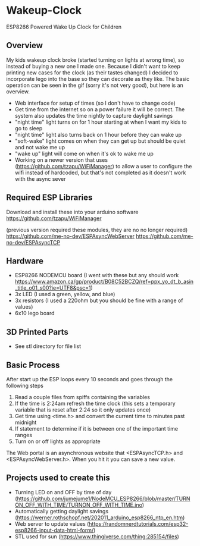 # Wakeup-Clock
ESP8266 Powered Wake Up Clock for Children
## Overview
My kids wakeup clock broke (started turning on lights at wrong time), so instead of buying a new one I made one. Because I didn't want to keep printing new cases for the clock (as their tastes changed) I decided to incorporate lego into the base so they can decorate as they like. The basic operation can be seen in the gif (sorry it's not very good), but here is an overview.
* Web interface for setup of times (so I don't have to change code)
* Get time from the internet so on a power failure it will be correct. The system also updates the time nightly to capture daylight savings
* "night time" light turns on for 1 hour starting at when I want my kids to go to sleep
* "night time" light also turns back on 1 hour before they can wake up
* "soft-wake" light comes on when they can get up but should be quiet and not wake me up
* "wake up" light will come on when it's ok to wake me up
* Working on a newer version that uses (https://github.com/tzapu/WiFiManager) to allow a user to configure the wifi instead of hardcoded, but that's not completed as it doesn't work with the async sever
## Required ESP Libraries
Download and install these into your arduino software
https://github.com/tzapu/WiFiManager

(previous version required these modules, they are no no longer required)
https://github.com/me-no-dev/ESPAsyncWebServer
https://github.com/me-no-dev/ESPAsyncTCP

## Hardware
* ESP8266 NODEMCU board (I went with these but any should work https://www.amazon.ca/gp/product/B08C52BCZQ/ref=ppx_yo_dt_b_asin_title_o01_s00?ie=UTF8&psc=1)
* 3x LED (I used a green, yellow, and blue)
* 3x resistors (I used a 220ohm but you should be fine with a range of values)
* 6x10 lego board
## 3D Printed Parts
* See stl directory for file list
## Basic Process
After start up the ESP loops every 10 seconds and goes through the following steps
1. Read a couple files from spiffs containing the variables
2. If the time is 2:24am refresh the time clock (this sets a temporary variable that is reset after 2:24 so it only updates once)
3. Get time using <time.h> and convert the current time to minutes past midnight
4. If statement to determine if it is between one of the important time ranges
5. Turn on or off lights as appropriate

The Web portal is an asynchronous website that <ESPAsyncTCP.h> and <ESPAsyncWebServer.h>. When you hit it you can save a new value.
## Projects used to create this
* Turning LED on and OFF by time of day (https://github.com/jumejume1/NodeMCU_ESP8266/blob/master/TURNON_OFF_WITH_TIME/TURNON_OFF_WITH_TIME.ino)
* Automatically getting daylight savings (https://werner.rothschopf.net/202011_arduino_esp8266_ntp_en.htm)
* Web server to update values (https://randomnerdtutorials.com/esp32-esp8266-input-data-html-form/)
* STL used for sun (https://www.thingiverse.com/thing:285154/files) 
